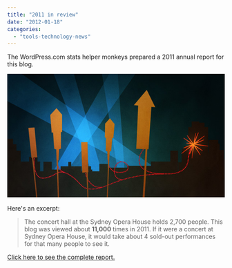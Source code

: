 ```yaml
---
title: "2011 in review"
date: "2012-01-18"
categories: 
  - "tools-technology-news"
---
```


The WordPress.com stats helper monkeys prepared a 2011 annual report for this blog.

[![](images/emailteaser.jpg)](http://nagvbt.blogspot.com/2011/annual-report/)

Here's an excerpt:

> The concert hall at the Sydney Opera House holds 2,700 people. This blog was viewed about **11,000** times in 2011. If it were a concert at Sydney Opera House, it would take about 4 sold-out performances for that many people to see it.

[Click here to see the complete report.](http://nagvbt.blogspot.com/2011/annual-report/)
